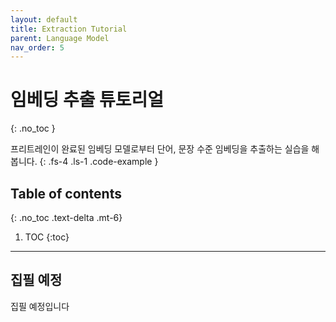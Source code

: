 ```yaml
---
layout: default
title: Extraction Tutorial
parent: Language Model
nav_order: 5
---
```


# 임베딩 추출 튜토리얼
{: .no_toc }

프리트레인이 완료된 임베딩 모델로부터 단어, 문장 수준 임베딩을 추출하는 실습을 해봅니다.
{: .fs-4 .ls-1 .code-example }

## Table of contents
{: .no_toc .text-delta .mt-6}

1. TOC
{:toc}

---

## 집필 예정

집필 예정입니다
